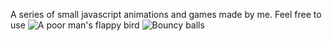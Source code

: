 A series of small javascript animations and games made by me. 
Feel free to use 
![A poor man's flappy bird](demo/soma77.gif)
![Bouncy balls](https://giphy.com/gifs/mDFgrsG58g0cQwFo27/html5)

